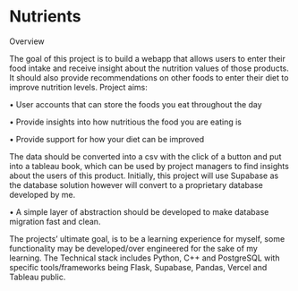 # Nutrients

Overview

The goal of this project is to build a webapp that allows users to enter their food intake and receive insight about the nutrition values of those products. It should also provide recommendations on other foods to enter their diet to improve nutrition levels.
Project aims:

•	User accounts that can store the foods you eat throughout the day

•   Provide insights into how nutritious the food you are eating is

•	Provide support for how your diet can be improved

The data should be converted into a csv with the click of a button and put into a tableau book, which can be used by project managers to find insights about the users of this product.
Initially, this project will use Supabase as the database solution however will convert to a proprietary database developed by me.

•	A simple layer of abstraction should be developed to make database migration fast and clean.

The projects’ ultimate goal, is to be a learning experience for myself, some functionality may be developed/over engineered for the sake of my learning.
The Technical stack includes Python, C++ and PostgreSQL with specific tools/frameworks being Flask, Supabase, Pandas, Vercel and Tableau public.
